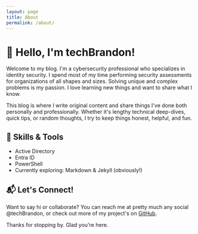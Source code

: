 ```yaml
---
layout: page
title: About
permalink: /about/
---
```


# 👋 Hello, I'm techBrandon!

Welcome to my blog. I'm a cybersecurity professional who specializes in identity security. I spend most of my time performing security assessments for organizations of all shapes and sizes. Solving unique and complex problems is my passion. I love learning new things and want to share what I know.

This blog is where I write original content and share things I've done both personally and professionally. Whether it's lengthy technical deep-dives, quick tips, or random thoughts, I try to keep things honest, helpful, and fun.

## 🧰 Skills & Tools
- Active Directory
- Entra ID
- PowerShell
- Currently exploring: Markdown & Jekyll (obviously!)

## 📬 Let's Connect!
Want to say hi or collaborate? You can reach me at pretty much any social @techBrandon, or check out more of my project's on [GitHub](https://github.com/techBrandon).

Thanks for stopping by. Glad you're here.